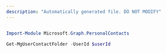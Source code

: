 ```yaml
---
description: "Automatically generated file. DO NOT MODIFY"
---
```


```powershell

Import-Module Microsoft.Graph.PersonalContacts

Get-MgUserContactFolder -UserId $userId

```